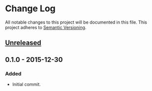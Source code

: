 # Change Log
All notable changes to this project will be documented in this file.
This project adheres to [Semantic Versioning](http://semver.org/).

## [Unreleased]

## 0.1.0 - 2015-12-30
### Added
- Initial commit.

[Unreleased]: https://github.com/olivierlacan/keep-a-changelog/compare/v0.1.0...HEAD
